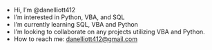 -  Hi, I’m @danelliott412
-  I’m interested in Python, VBA, and SQL
-  I’m currently learning SQL, VBA and Python 
-  I’m looking to collaborate on any projects utilizing VBA and Python. 
-  How to reach me: danelliott412@gmail.com 

<!---
danelliott412/danelliott412 is a ✨ special ✨ repository because its `README.md` (this file) appears on your GitHub profile.
You can click the Preview link to take a look at your changes.
--->
